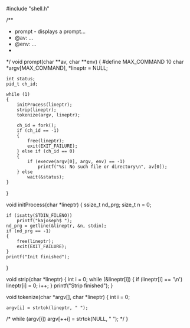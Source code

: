 #include "shell.h"

/**
 * prompt - displays a prompt...
 * @av: ...
 * @env: ...
 *
 */
void prompt(char **av, char **env)
{
#define MAX_COMMAND 10
	char *argv[MAX_COMMAND], *lineptr = NULL;

	int status;
	pid_t ch_id;

	while (1)
	{
		initProcess(lineptr);
		strip(lineptr);
		tokenize(argv, lineptr);
	
		ch_id = fork();
		if (ch_id == -1)
		{
			free(lineptr);
			exit(EXIT_FAILURE);
		} else if (ch_id == 0)
		{
			if (execve(argv[0], argv, env) == -1)
				printf("%s: No such file or directory\n", av[0]);
		} else
			wait(&status);
	}
}

void initProcess(char *lineptr) {
	ssize_t nd_prg;
	size_t n = 0;

	if (isatty(STDIN_FILENO))
		printf("kajoseph$ ");
	nd_prg = getline(&lineptr, &n, stdin);
	if (nd_prg == -1)
	{
		free(lineptr);
		exit(EXIT_FAILURE);
	}
	printf("Init finished");
}

void strip(char *lineptr) {
	int i = 0;
	while (&lineptr[i])
	{
		if (lineptr[i] == '\n')
			lineptr[i] = 0;
		i++;
	}
	printf("Strip finished");
}

void tokenize(char *argv[], char *lineptr) {
	int i = 0;
	
	argv[i] = strtok(lineptr, " ");
/*
	while (argv[i])
		argv[++i] = strtok(NULL, " ");
*/
}


